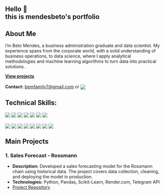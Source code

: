 ## Hello 👋<br> this is mendesbeto's portfolio
<!--
  <h1>Beto Mendes - Data Scientist and Business Administration Graduate</h1>

  <p>
        <a href="https://www.linkedin.com/in/your-profile">
            <img src="https://img.shields.io/badge/LinkedIn-Profile-blue" alt="LinkedIn">
        </a>
        <a href="https://github.com/your-username">
            <img src="https://img.shields.io/badge/GitHub-Repository-black" alt="GitHub">
        </a>
    </p>
  -->

  <h2>About Me</h2>
    <p>I’m Beto Mendes, a business administration graduate and data scientist. My experience spans from the corporate world, with a solid understanding of business operations, to data science, where I apply analytical methodologies and machine learning algorithms to turn data into practical solutions .</p>
    
**[View projects](https://mendesbeto.github.io/portfolio_projetos)**
<br><br>**Contact:** bemfamily7@gmail.com or <a href="https://www.linkedin.com/in/piatobruno/"><img align="center" src="https://img.shields.io/badge/LinkedIn-blue?logo=LinkedIn"></a><br>


## Technical Skills:
<div style="display: inline_block">
  <img align="center" src="https://img.shields.io/badge/Linux-color?style=for-the-badge&logo=linux&logoColor=white&color=orange" />
  <img align="center" src="https://img.shields.io/badge/MySQL-005C84?style=for-the-badge&logo=mysql&logoColor=white" />
  <img align="center" src="https://img.shields.io/badge/PostgreSQL-316192?style=for-the-badge&logo=postgresql&logoColor=white" />
  <img align="center" src="https://img.shields.io/badge/Python-14354C?style=for-the-badge&logo=python&logoColor=white" />
  <img align="center" src="https://img.shields.io/badge/Jupyter-F37626.svg?&style=for-the-badge&logo=Jupyter&logoColor=white" />
  <img align="center" src="https://img.shields.io/badge/Pandas-2C2D72?style=for-the-badge&logo=pandas&logoColor=white" />
  <img align="center" src="https://img.shields.io/badge/scikit_learn-F7931E?style=for-the-badge&logo=scikit-learn&logoColor=white" />
 
</div>
<div>
<br />
  <img align="center" src="https://img.shields.io/badge/Streamlit-FF4B4B?style=for-the-badge&logo=Streamlit&logoColor=white" />
  <img align="center" src="https://img.shields.io/badge/Flask-000000?style=for-the-badge&logo=flask&logoColor=white" />
  <img align="center" src="https://img.shields.io/badge/Heroku-430098?style=for-the-badge&logo=heroku&logoColor=white" />
  <img align="center" src="https://img.shields.io/badge/Render-000011?style=for-the-badge&logo=render&logoColor=white" />
  <img align="center" src="https://img.shields.io/badge/Git-orange?style=for-the-badge&logo=git&logoColor=white">
  <img align="center" src="https://img.shields.io/badge/HTML5-E34F26?style=for-the-badge&logo=html5&logoColor=white" />
  <img align="center" src="https://img.shields.io/badge/Seaborn-FF1C59?style=for-the-badge&logo=seaborn&logoColor=white" />
  <img align="center" src="https://img.shields.io/badge/Matplotlib-red?style=for-the-badge&logo=matplotlib&logoColor=white" />
  
  
  
<!-- <img align="center" src="https://img.shields.io/badge/Postman-FF6C37?style=for-the-badge&logo=Postman&logoColor=white" /> -->
<!-- <img align="center" src="https://img.shields.io/badge/SQLite-07405E?style=for-the-badge&logo=sqlite&logoColor=white" /> -->
<!-- <img align="center" src="https://img.shields.io/badge/Docker-07405E?style=for-the-badge&logo=docker&logoColor=white" /> -->


</div>

 <h2>Main Projects</h2>
    <h3>1. Sales Forecast - Rossmann</h3>
    <ul>
        <li><strong>Description:</strong> Developed a sales forecasting model for the Rossmann chain using historical data. The project covers data collection, cleaning, and deploying the model in production.</li>
        <li><strong>Technologies:</strong> Python, Pandas, Scikit-Learn, Render.com, Telegram API</li>
        <li><a href="https://github.com/mendesbeto/test-webapp-rendler">Project Repository</a></li>
    </ul>

  <!--
    <h3>2. Customer Sentiment Analysis</h3>
    <ul>
        <li><strong>Description:</strong> A project focused on analyzing customer reviews using NLP techniques to identify relevant patterns and insights.</li>
        <li><strong>Technologies:</strong> Python, NLTK, Scikit-Learn, Jupyter Notebook</li>
        <li><a href="https://github.com/your-repository">Project Repository</a></li>
    </ul>

    <h3>3. Business Process Automation</h3>
    <ul>
        <li><strong>Description:</strong> Automation of administrative routines using Python and RPA (Robotic Process Automation) to optimize repetitive tasks.</li>
        <li><strong>Technologies:</strong> Python, Selenium, Automation Anywhere</li>
        <li><a href="https://github.com/your-repository">Project Repository</a></li>
    </ul>
    -->

<!--
**mendesbeto/mendesbeto** is a ✨ _special_ ✨ repository because its `README.md` (this file) appears on your GitHub profile.

Here are some ideas to get you started:

- 🔭 I’m currently working on ...
- 🌱 I’m currently learning ...
- 👯 I’m looking to collaborate on ...
- 🤔 I’m looking for help with ...
- 💬 Ask me about ...
- 📫 How to reach me: ...
- 😄 Pronouns: ...
- ⚡ Fun fact: ...
-->
